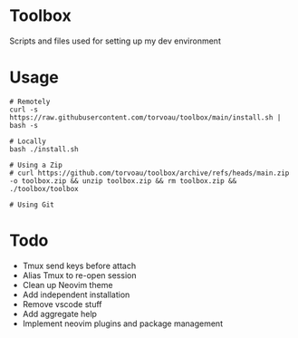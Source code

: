 
# Toolbox

Scripts and files used for setting up my dev environment

# Usage

```
# Remotely
curl -s https://raw.githubusercontent.com/torvoau/toolbox/main/install.sh | bash -s

# Locally
bash ./install.sh

# Using a Zip
# curl https://github.com/torvoau/toolbox/archive/refs/heads/main.zip -o toolbox.zip && unzip toolbox.zip && rm toolbox.zip && ./toolbox/toolbox

# Using Git
```

# Todo

 - Tmux send keys before attach
 - Alias Tmux to re-open session
 - Clean up Neovim theme
 - Add independent installation
 - Remove vscode stuff
 - Add aggregate help
 - Implement neovim plugins and package management
